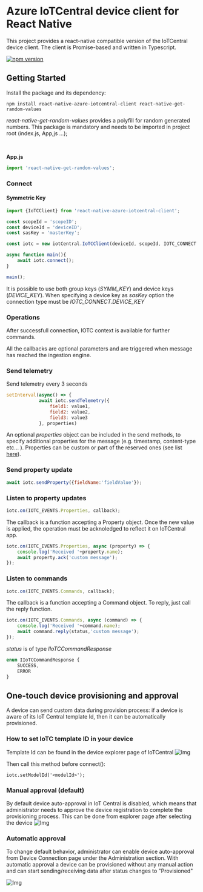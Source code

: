 # Azure IoTCentral device client for React Native

This project provides a react-native compatible version of the IoTCentral device client. The client is Promise-based and written in Typescript.

[![npm version](https://badge.fury.io/js/react-native-azure-iotcentral-client.svg)](https://badge.fury.io/js/react-native-azure-iotcentral-client)

## Getting Started

Install the package and its dependency:
```
npm install react-native-azure-iotcentral-client react-native-get-random-values
```
_react-native-get-random-values_ provides a polyfill for random generated numbers. This package is mandatory and needs to be imported in project root (index.js, App,js ...);

<br/>

**App.js**

```js
import 'react-native-get-random-values';
```

### Connect

#### Symmetric Key
```js
import {IoTCClient} from 'react-native-azure-iotcentral-client';

const scopeId = 'scopeID';
const deviceId = 'deviceID';
const sasKey = 'masterKey';

const iotc = new iotCentral.IoTCClient(deviceId, scopeId, IOTC_CONNECT.SYMM_KEY,sasKey);

async function main(){
    await iotc.connect();
}

main();
```
It is possible to use both group keys (_SYMM_KEY_) and device keys (_DEVICE_KEY_).
When specifying a device key as _sasKey_ option the connection type must be _IOTC_CONNECT.DEVICE_KEY_

### Operations
After successfull connection, IOTC context is available for further commands.

All the callbacks are optional parameters and are triggered when message has reached the ingestion engine.

### Send telemetry

Send telemetry every 3 seconds
```js
setInterval(async() => {
            await iotc.sendTelemetry({
                field1: value1,
                field2: value2,
                field3: value3
            }, properties)
```
An optional *properties* object can be included in the send methods, to specify additional properties for the message (e.g. timestamp, content-type etc... ).
Properties can be custom or part of the reserved ones (see list [here](https://github.com/Azure/azure-iot-sdk-csharp/blob/master/iothub/device/src/MessageSystemPropertyNames.cs#L36)).

### Send property update
```js
await iotc.sendProperty({fieldName:'fieldValue'});
```
### Listen to property updates

```js
iotc.on(IOTC_EVENTS.Properties, callback);

```
The callback is a function accepting a Property object. Once the new value is applied, the operation must be acknoledged to reflect it on IoTCentral app.

```js
iotc.on(IOTC_EVENTS.Properties, async (property) => {
    console.log('Received '+property.name);
    await property.ack('custom message');
});

```

### Listen to commands
```js
iotc.on(IOTC_EVENTS.Commands, callback);

```
The callback is a function accepting a Command object. To reply, just call the reply function.

```js
iotc.on(IOTC_EVENTS.Commands, async (command) => {
    console.log('Received '+command.name);
    await command.reply(status,'custom message');
});

```
_status_ is of type *IIoTCCommandResponse*
```js
enum IIoTCCommandResponse {
    SUCCESS,
    ERROR
}
```

## One-touch device provisioning and approval
A device can send custom data during provision process: if a device is aware of its IoT Central template Id, then it can be automatically provisioned.

### How to set IoTC template ID in your device
Template Id can be found in the device explorer page of IoTCentral
![Img](https://github.com/lucadruda/iotc-react-native-device-client/assets/modelId.jpg)

Then call this method before connect():

```
iotc.setModelId('<modelId>');
```

### Manual approval (default)
By default device auto-approval in IoT Central is disabled, which means that administrator needs to approve the device registration to complete the provisioning process.
This can be done from explorer page after selecting the device
![Img](https://github.com/lucadruda/iotc-react-native-device-client/assets/manual_approval.jpg)


### Automatic approval
To change default behavior, administrator can enable device auto-approval from Device Connection page under the Administration section.
With automatic approval a device can be provisioned without any manual action and can start sending/receiving data after status changes to "Provisioned"

![Img](https://github.com/lucadruda/iotc-react-native-device-client/assets/auto_approval.jpg)